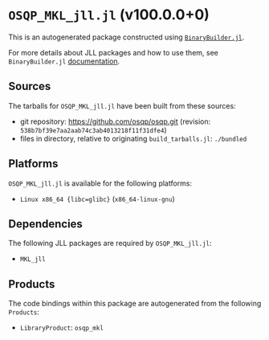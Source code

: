 # `OSQP_MKL_jll.jl` (v100.0.0+0)

This is an autogenerated package constructed using [`BinaryBuilder.jl`](https://github.com/JuliaPackaging/BinaryBuilder.jl).

For more details about JLL packages and how to use them, see `BinaryBuilder.jl` [documentation](https://juliapackaging.github.io/BinaryBuilder.jl/dev/jll/).

## Sources

The tarballs for `OSQP_MKL_jll.jl` have been built from these sources:

* git repository: https://github.com/osqp/osqp.git (revision: `538b7bf39e7aa2aab74c3ab4013218f11f31dfe4`)
* files in directory, relative to originating `build_tarballs.jl`: `./bundled`

## Platforms

`OSQP_MKL_jll.jl` is available for the following platforms:

* `Linux x86_64 {libc=glibc}` (`x86_64-linux-gnu`)

## Dependencies

The following JLL packages are required by `OSQP_MKL_jll.jl`:

* `MKL_jll`

## Products

The code bindings within this package are autogenerated from the following `Products`:

* `LibraryProduct`: `osqp_mkl`
